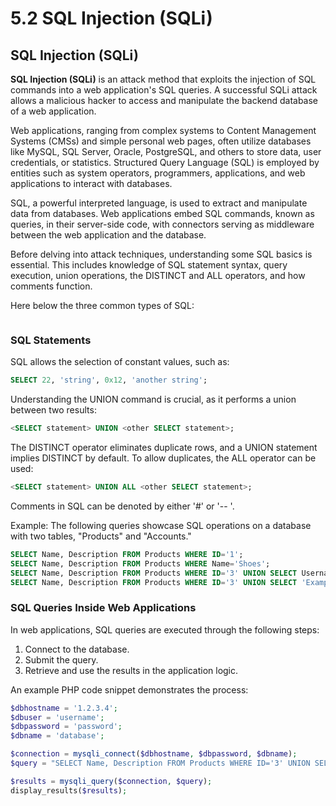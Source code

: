 # 5.2 SQL Injection (SQLi)

## SQL Injection (SQLi)

**SQL Injection (SQLi)** is an attack method that exploits the injection of SQL commands into a web application's SQL queries. A successful SQLi attack allows a malicious hacker to access and manipulate the backend database of a web application.

Web applications, ranging from complex systems to Content Management Systems (CMSs) and simple personal web pages, often utilize databases like MySQL, SQL Server, Oracle, PostgreSQL, and others to store data, user credentials, or statistics. Structured Query Language (SQL) is employed by entities such as system operators, programmers, applications, and web applications to interact with databases.

SQL, a powerful interpreted language, is used to extract and manipulate data from databases. Web applications embed SQL commands, known as queries, in their server-side code, with connectors serving as middleware between the web application and the database.

Before delving into attack techniques, understanding some SQL basics is essential. This includes knowledge of SQL statement syntax, query execution, union operations, the DISTINCT and ALL operators, and how comments function.

Here below the three common types of SQL:

<figure><img src="../../../.gitbook/assets/image (18).png" alt=""><figcaption></figcaption></figure>

### SQL Statements

SQL allows the selection of constant values, such as:

```sql
SELECT 22, 'string', 0x12, 'another string';
```

Understanding the UNION command is crucial, as it performs a union between two results:

```sql
<SELECT statement> UNION <other SELECT statement>;
```

The DISTINCT operator eliminates duplicate rows, and a UNION statement implies DISTINCT by default. To allow duplicates, the ALL operator can be used:

```sql
<SELECT statement> UNION ALL <other SELECT statement>;
```

Comments in SQL can be denoted by either '#' or '-- '.

Example: The following queries showcase SQL operations on a database with two tables, "Products" and "Accounts."

```sql
SELECT Name, Description FROM Products WHERE ID='1';
SELECT Name, Description FROM Products WHERE Name='Shoes';
SELECT Name, Description FROM Products WHERE ID='3' UNION SELECT Username, Password FROM Accounts;
SELECT Name, Description FROM Products WHERE ID='3' UNION SELECT 'Example', 'Data';
```

### SQL Queries Inside Web Applications

In web applications, SQL queries are executed through the following steps:

1. Connect to the database.
2. Submit the query.
3. Retrieve and use the results in the application logic.

An example PHP code snippet demonstrates the process:

```php
$dbhostname = '1.2.3.4';
$dbuser = 'username';
$dbpassword = 'password';
$dbname = 'database';

$connection = mysqli_connect($dbhostname, $dbpassword, $dbname);
$query = "SELECT Name, Description FROM Products WHERE ID='3' UNION SELECT Username, Password FROM Accounts;";

$results = mysqli_query($connection, $query);
display_results($results);
```
